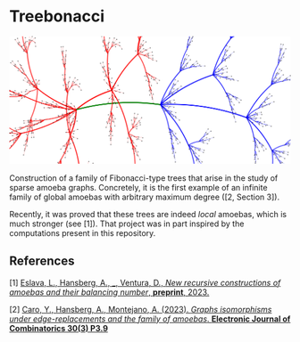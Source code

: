 # Treebonacci

<p align="center">
<img src="./graph.jpg" width="600"/>
</p>

Construction of a family of Fibonacci-type trees that arise in the study of sparse amoeba graphs. Concretely, it is the first example of an infinite family of global amoebas with arbitrary maximum degree ([2, Section 3]).

Recently, it was proved that these trees are indeed *local* amoebas, which is much stronger (see [1]). That project was in part inspired by the computations present in this repository.

## References

[1] <a href="http://arxiv.org/abs/2311.17182">Eslava, L., Hansberg, A., _, Ventura, D., *New recursive constructions of amoebas and their balancing number*, **preprint**, 2023.</a><br/>

[2] <a href="https://www.combinatorics.org/ojs/index.php/eljc/article/download/v30i3p9/pdf/">Caro, Y., Hansberg, A., Montejano, A. (2023). *Graphs isomorphisms under edge-replacements and the family of amoebas*. **Electronic Journal of Combinatorics 30(3) P3.9**</a><br/>
